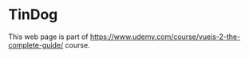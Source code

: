 # TinDog

This web page is part of https://www.udemy.com/course/vuejs-2-the-complete-guide/ course.
